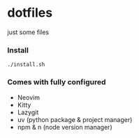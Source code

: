 
# dotfiles

just some files

### Install
```
./install.sh
```


### Comes with fully configured
- Neovim
- Kitty
- Lazygit
- uv (python package & project manager)
- npm & n (node version manager)

